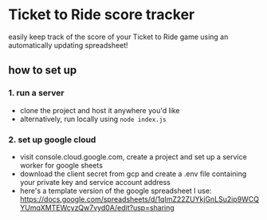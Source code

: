 # Ticket to Ride score tracker
easily keep track of the score of your Ticket to Ride game using an automatically updating spreadsheet!


## how to set up
### 1. run a server
- clone the project and host it anywhere you'd like  
- alternatively, run locally using `node index.js`  

### 2. set up google cloud
- visit console.cloud.google.com, create a project and set up a service worker for google sheets  
- download the client secret from gcp and create a .env file containing your private key and service account address  
- here's a template version of the google spreadsheet I use: https://docs.google.com/spreadsheets/d/1qImZ22ZUYkjGnLSu2ip9WCQYUmqXMTEWcyzQw7vyd0A/edit?usp=sharing
